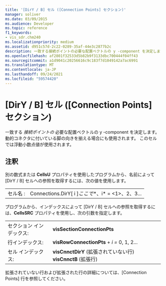 ```yaml
---
title: '[DirY / B] セル ([Connection Points] セクション)'
manager: soliver
ms.date: 03/09/2015
ms.audience: Developer
ms.topic: reference
f1_keywords:
- vis_sdr.chm240
ms.localizationpriority: medium
ms.assetid: d951c57d-2c22-0289-35af-44e3c2877b2c
description: 一致する接続ポイントの必要な配置ベクトルの y -component を決定します。 動的コネクタに付いている脚の向きを揃える場合にも使用されます。 このセルでは浮動小数値が使用されます。
ms.openlocfilehash: af2801f32533d5b82b9f3133dbc700444f04ff43
ms.sourcegitcommit: a1d9041c20256616c9c183f7d1049142a7ac6991
ms.translationtype: MT
ms.contentlocale: ja-JP
ms.lasthandoff: 09/24/2021
ms.locfileid: "59574420"
---
```

# <a name="diry--b-cell-connection-points-section"></a>[DirY / B] セル ([Connection Points] セクション)

一致する  *接続ポイントの*  必要な配置ベクトルの y -component を決定します。 動的コネクタに付いている脚の向きを揃える場合にも使用されます。 このセルでは浮動小数点値が使用されます。 
  
## <a name="remarks"></a>注釈

別の数式または **CellsU** プロパティを使用したプログラムから、名前によって [DirY / B] セルへの参照を取得するには、次の値を使用します。 
  
|||
|:-----|:-----|
|セル名 :  <br/> |Connections.DirY[ i ]*ここで**、i* = <1>、2、3...  <br/> |
   
プログラムから、インデックスによって [DirY / B] セルへの参照を取得するには、**CellsSRC** プロパティを使用し、次の引数を指定します。 
  
|||
|:-----|:-----|
|セクション インデックス:  <br/> |**visSectionConnectionPts** <br/> |
|行インデックス:  <br/> |**visRowConnectionPts**  +  *i* *=* 0, 1, 2...  <br/> |
|セル インデックス:  <br/> |**visCnnctDirY** (拡張されていない行)           **visCnnctB** (拡張行)  <br/> |
   
拡張されていない行および拡張された行の詳細については、[Connection Points] 行を参照してください。
  

